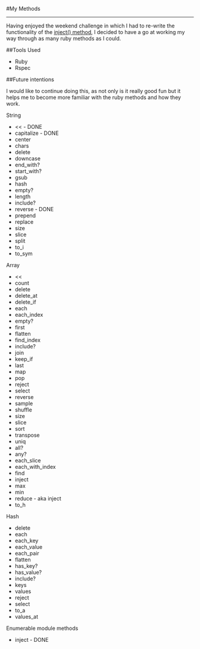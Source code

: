 #My Methods
_____________________

Having enjoyed the weekend challenge in which I had to re-write the functionality of the [inject() method](https://github.com/emilysas/inject), I decided to have a go at working my way through as many ruby methods as I could.

##Tools Used
* Ruby
* Rspec

##Future intentions

I would like to continue doing this, as not only is it really good fun but it helps me to become more familiar with the ruby methods and how they work.

String

* << - DONE
* capitalize - DONE
* center
* chars
* delete
* downcase
* end_with?
* start_with?
* gsub
* hash
* empty?
* length
* include?
* reverse - DONE
* prepend
* replace
* size
* slice
* split
* to_i
* to_sym


Array

* <<
* count
* delete
* delete_at
* delete_if
* each
* each_index
* empty?
* first
* flatten
* find_index
* include?
* join
* keep_if
* last
* map
* pop
* reject
* select
* reverse
* sample
* shuffle
* size
* slice
* sort
* transpose
* uniq
* all?
* any?
* each_slice
* each_with_index
* find
* inject
* max
* min
* reduce - aka inject
* to_h


Hash

* delete
* each
* each_key
* each_value
* each_pair
* flatten
* has_key?
* has_value?
* include?
* keys
* values
* reject
* select
* to_a
* values_at


Enumerable module methods

* inject - DONE
